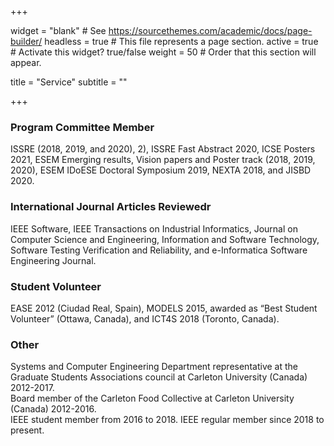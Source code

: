 +++

widget = "blank" # See https://sourcethemes.com/academic/docs/page-builder/ 
headless = true # This file represents a page section. 
active = true # Activate this widget? true/false 
weight = 50 # Order that this section will appear.

title = "Service" 
subtitle = ""

+++

<h3>Program Committee Member</h3>
ISSRE (2018, 2019, and 2020), 2), ISSRE Fast Abstract 2020, ICSE Posters 2021, ESEM Emerging results, Vision papers and Poster track (2018, 2019, 2020), ESEM IDoESE Doctoral Symposium 2019, NEXTA 2018, and JISBD 2020.


<h3>International Journal Articles Reviewedr</h3>
IEEE Software, IEEE Transactions on Industrial Informatics, Journal on Computer Science and Engineering, Information and Software Technology, Software Testing Verification and Reliability, and e-Informatica Software Engineering Journal.

<h3>Student Volunteer</h3>
EASE 2012 (Ciudad Real, Spain), MODELS 2015, awarded as “Best Student Volunteer” (Ottawa, Canada), and ICT4S 2018 (Toronto, Canada).

<h3>Other</h3>
Systems and Computer Engineering Department representative at the Graduate Students Associations council at Carleton University (Canada) 2012-2017.
<br>Board member of the Carleton Food Collective at Carleton University (Canada) 2012-2016.
<br>IEEE student member from 2016 to 2018. IEEE regular member since 2018 to present.
